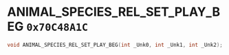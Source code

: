 # ANIMAL_SPECIES_REL_SET_PLAY_BEG `0x70C48A1C`

```cpp
void ANIMAL_SPECIES_REL_SET_PLAY_BEG(int _Unk0, int _Unk1, int _Unk2);
```